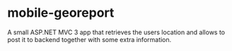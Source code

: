 mobile-georeport
================

A small ASP.NET MVC 3 app that retrieves the users location and allows to post it to backend together with some extra information.